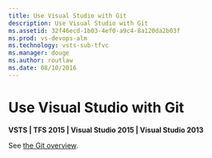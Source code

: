 ```yaml
---
title: Use Visual Studio with Git
description: Use Visual Studio with Git
ms.assetid: 32f46ecd-1b03-4ef0-a9c4-8a120da2b03f
ms.prod: vs-devops-alm
ms.technology: vsts-sub-tfvc
ms.manager: douge
ms.author: routlaw
ms.date: 08/10/2016
---
```


# Use Visual Studio with Git

**VSTS | TFS 2015 | Visual Studio 2015 | Visual Studio 2013**

See [the Git overview](../git/overview.md).

